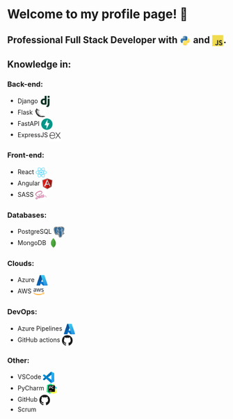 # Welcome to my profile page! 👋

## Professional Full Stack Developer with <img width="26px" align="center" src="https://raw.githubusercontent.com/devicons/devicon/v2.15.1/icons/python/python-original.svg" /> and <img width="26px" align="center" src="https://raw.githubusercontent.com/devicons/devicon/v2.15.1/icons/javascript/javascript-original.svg" />.

## Knowledge in:

### Back-end:
- Django <img width="26px" align="center" src="https://raw.githubusercontent.com/devicons/devicon/v2.15.1/icons/django/django-plain.svg" />
- Flask <img width="26px" align="center" src="https://raw.githubusercontent.com/devicons/devicon/v2.15.1/icons/flask/flask-original.svg" />
- FastAPI <img width="26px" align="center" src="https://raw.githubusercontent.com/devicons/devicon/v2.15.1/icons/fastapi/fastapi-original.svg" />
- ExpressJS <img width="26px" align="center" src="https://raw.githubusercontent.com/devicons/devicon/v2.15.1/icons/express/express-original.svg" />

### Front-end:
- React <img width="26px" align="center" src="https://raw.githubusercontent.com/devicons/devicon/v2.15.1/icons/react/react-original.svg" />
- Angular <img width="26px" align="center" src="https://raw.githubusercontent.com/devicons/devicon/v2.15.1/icons/angularjs/angularjs-original.svg" />
- SASS <img width="26px" align="center" src="https://raw.githubusercontent.com/devicons/devicon/v2.15.1/icons/sass/sass-original.svg" />


### Databases:
- PostgreSQL <img width="26px" align="center" src="https://raw.githubusercontent.com/devicons/devicon/v2.15.1/icons/postgresql/postgresql-original.svg" />
- MongoDB <img width="26px" align="center" src="https://raw.githubusercontent.com/devicons/devicon/v2.15.1/icons/mongodb/mongodb-original.svg" />

### Clouds:
- Azure <img width="26px" align="center" src="https://raw.githubusercontent.com/devicons/devicon/v2.15.1/icons/azure/azure-original.svg" />
- AWS <img width="26px" align="center" src="https://raw.githubusercontent.com/devicons/devicon/v2.15.1/icons/amazonwebservices/amazonwebservices-original-wordmark.svg" />

### DevOps:
- Azure Pipelines <img width="26px" align="center" src="https://raw.githubusercontent.com/devicons/devicon/v2.15.1/icons/azure/azure-original.svg" />
- GitHub actions <img width="26px" align="center" src="https://raw.githubusercontent.com/devicons/devicon/v2.15.1/icons/github/github-original.svg" />

### Other:
- VSCode <img width="26px" align="center" src="https://raw.githubusercontent.com/devicons/devicon/v2.15.1/icons/vscode/vscode-original.svg" />
- PyCharm <img width="26px" align="center" src="https://raw.githubusercontent.com/devicons/devicon/v2.15.1/icons/pycharm/pycharm-original.svg" />
- GitHub <img width="26px" align="center" src="https://raw.githubusercontent.com/devicons/devicon/v2.15.1/icons/github/github-original.svg" />
- Scrum


